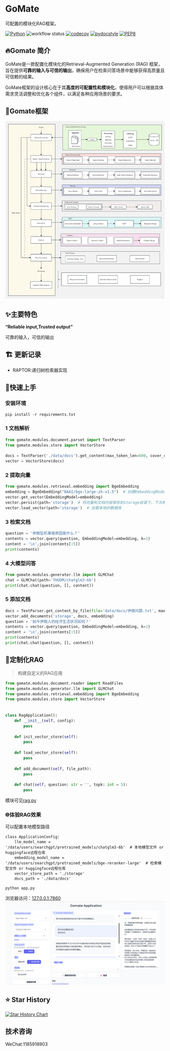 # GoMate

可配置的模块化RAG框架。

[![Python](https://img.shields.io/badge/Python-3.10.0-3776AB.svg?style=flat)](https://www.python.org)
![workflow status](https://github.com/gomate-community/rageval/actions/workflows/makefile.yml/badge.svg)
[![codecov](https://codecov.io/gh/gomate-community/GoMate/graph/badge.svg?token=eG99uSM8mC)](https://codecov.io/gh/gomate-community/GoMate)
[![pydocstyle](https://img.shields.io/badge/pydocstyle-enabled-AD4CD3)](http://www.pydocstyle.org/en/stable/)
[![PEP8](https://img.shields.io/badge/code%20style-pep8-orange.svg)](https://www.python.org/dev/peps/pep-0008/)


## 🔥Gomate 简介
GoMate是一款配置化模块化的Retrieval-Augmented Generation (RAG) 框架，旨在提供**可靠的输入与可信的输出**，确保用户在检索问答场景中能够获得高质量且可信赖的结果。

GoMate框架的设计核心在于其**高度的可配置性和模块化**，使得用户可以根据具体需求灵活调整和优化各个组件，以满足各种应用场景的要求。

## 🔨Gomate框架
![framework.png](resources%2Fframework.png)
## ✨主要特色

**“Reliable input,Trusted output”**

可靠的输入，可信的输出

## 🏗️ 更新记录

-  RAPTOR:递归树检索器实现
## 🚀快速上手

### 安装环境
```shell
pip install -r requirements.txt
```
### 1 文档解析

```python
from gomate.modules.document.parset import TextParser
from gomate.modules.store import VectorStore

docs = TextParser('./data/docs').get_content(max_token_len=600, cover_content=150)
vector = VectorStore(docs)
```

### 2 提取向量

```python
from gomate.modules.retrieval.embedding import BgeEmbedding
embedding = BgeEmbedding("BAAI/bge-large-zh-v1.5")  # 创建EmbeddingModel
vector.get_vector(EmbeddingModel=embedding)
vector.persist(path='storage')  # 将向量和文档内容保存到storage目录下，下次再用就可以直接加载本地的数据库
vector.load_vector(path='storage')  # 加载本地的数据库
```

### 3 检索文档

```python
question = '伊朗坠机事故原因是什么？'
contents = vector.query(question, EmbeddingModel=embedding, k=1)
content = '\n'.join(contents[:5])
print(contents)
```

### 4 大模型问答
```python
from gomate.modules.generator.llm import GLMChat
chat = GLMChat(path='THUDM/chatglm3-6b')
print(chat.chat(question, [], content))
```

### 5 添加文档

```python
docs = TextParser.get_content_by_file(file='data/docs/伊朗问题.txt', max_token_len=600, cover_content=150)
vector.add_documents('storage', docs, embedding)
question = '如今伊朗人的经济生活状况如何？'
contents = vector.query(question, EmbeddingModel=embedding, k=1)
content = '\n'.join(contents[:5])
print(contents)
print(chat.chat(question, [], content))
```

## 🔧定制化RAG

> 构建自定义的RAG应用

```python
from gomate.modules.document.reader import ReadFiles
from gomate.modules.generator.llm import GLMChat
from gomate.modules.retrieval.embedding import BgeEmbedding
from gomate.modules.store import VectorStore


class RagApplication():
    def __init__(self, config):
        pass

    def init_vector_store(self):
        pass

    def load_vector_store(self):
        pass

    def add_document(self, file_path):
        pass

    def chat(self, question: str = '', topk: int = 5):
        pass
```

模块可见[rag.py](gomate/applications/rag.py)


### 🌐体验RAG效果
可以配置本地模型路径
```text
class ApplicationConfig:
    llm_model_name = '/data/users/searchgpt/pretrained_models/chatglm3-6b'  # 本地模型文件 or huggingface远程仓库
    embedding_model_name = '/data/users/searchgpt/pretrained_models/bge-reranker-large'  # 检索模型文件 or huggingface远程仓库
    vector_store_path = './storage'
    docs_path = './data/docs'

```

```shell
python app.py
```
浏览器访问：[127.0.0.1:7860](127.0.0.1:7860)
![demo.png](resources%2Fdemo.png)


## ⭐️ Star History

[![Star History Chart](https://api.star-history.com/svg?repos=gomate-community/GoMate&type=Date)](https://star-history.com/#gomate-community/GoMate&Date)

## 技术咨询
WeChat:1185918903